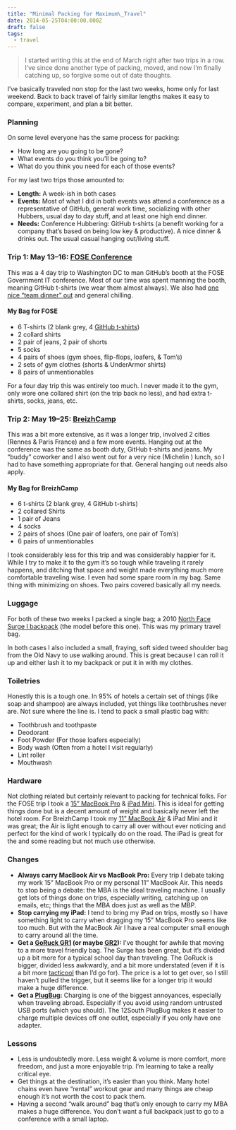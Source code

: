 ```yaml
---
title: "Minimal Packing for Maximum\_Travel"
date: 2014-05-25T04:00:00.000Z
draft: false
tags:
  - travel
---
```


> I started writing this at the end of March right after two trips in a row. I’ve since done another type of packing, moved, and now I’m finally catching up, so forgive some out of date thoughts.

I’ve basically traveled non stop for the last two weeks, home only for last weekend. Back to back travel of fairly similar lengths makes it easy to compare, experiment, and plan a bit better.

### Planning

On some level everyone has the same process for packing:

- How long are you going to be gone?
- What events do you think you’ll be going to?
- What do you think you need for each of those events?

For my last two trips those amounted to:

- **Length:** A week-ish in both cases
- **Events:** Most of what I did in both events was attend a conference as a representative of GitHub, general work time, socializing with other Hubbers, usual day to day stuff, and at least one high end dinner.
- **Needs:** Conference Hubbering: GitHub t-shirts (a benefit working for a company that’s based on being low key & productive). A nice dinner & drinks out. The usual casual hanging out/living stuff.

### Trip 1: May 13–16: [FOSE Conference](http://www.fose.com/Events/Government-Technology/Home.aspx)

This was a 4 day trip to Washington DC to man GitHub’s booth at the FOSE Government IT conference. Most of our time was spent manning the booth, meaning GitHub t-shirts (we wear them almost always). We also had [one nice “team dinner” out](http://graffiatodc.com/) and general chilling.

#### My Bag for FOSE

- 6 T-shirts (2 blank grey, 4 [GitHub t-shirts](https://github.myshopify.com/))
- 2 collard shirts
- 2 pair of jeans, 2 pair of shorts
- 5 socks
- 4 pairs of shoes (gym shoes, flip-flops, loafers, & Tom’s)
- 2 sets of gym clothes (shorts & UnderArmor shirts)
- 8 pairs of unmentionables

For a four day trip this was entirely too much. I never made it to the gym, only wore one collared shirt (on the trip back no less), and had extra t-shirts, socks, jeans, etc.

### Trip 2: May 19–25: [BreizhCamp](http://www.breizhcamp.org/)

This was a bit more extensive, as it was a longer trip, involved 2 cities (Rennes & Paris France) and a few more events. Hanging out at the conference was the same as booth duty, GitHub t-shirts and jeans. My “buddy” coworker and I also went out for a very nice (Michelin ) lunch, so I had to have something appropriate for that. General hanging out needs also apply.

#### My Bag for BreizhCamp

- 6 t-shirts (2 blank grey, 4 GitHub t-shirts)
- 2 collared Shirts
- 1 pair of Jeans
- 4 socks
- 2 pairs of shoes (One pair of loafers, one pair of Tom’s)
- 6 pairs of unmentionables

I took considerably less for this trip and was considerably happier for it. While I try to make it to the gym it’s so tough while traveling it rarely happens, and ditching that space and weight made everything much more comfortable traveling wise. I even had some spare room in my bag. Same thing with minimizing on shoes. Two pairs covered basically all my needs.

### Luggage

For both of these two weeks I packed a single bag; a 2010 [North Face Surge I backpack](http://www.thenorthface.com/catalog/sc-gear/surge-ii-transit-backpack.html) (the model before this one). This was my primary travel bag.

In both cases I also included a small, fraying, soft sided tweed shoulder bag from the Old Navy to use walking around. This is great because I can roll it up and either lash it to my backpack or put it in with my clothes.

### Toiletries

Honestly this is a tough one. In 95% of hotels a certain set of things (like soap and shampoo) are always included, yet things like toothbrushes never are. Not sure where the line is. I tend to pack a small plastic bag with:

- Toothbrush and toothpaste
- Deodorant
- Foot Powder (For those loafers especially)
- Body wash (Often from a hotel I visit regularly)
- Lint roller
- Mouthwash

### Hardware

Not clothing related but certainly relevant to packing for technical folks. For the FOSE trip I took a [15” MacBook Pro](https://www.apple.com/macbook-pro/) & [iPad Mini](https://www.apple.com/ipad-mini/). This is ideal for getting things done but is a decent amount of weight and basically never left the hotel room. For BreizhCamp I took my [11” MacBook Air](https://www.apple.com/macbook-air/) & iPad Mini and it was great; the Air is light enough to carry all over without ever noticing and perfect for the kind of work I typically do on the road. The iPad is great for the and some reading but not much use otherwise.

### Changes

- **Always carry MacBook Air vs MacBook Pro:** Every trip I debate taking my work 15” MacBook Pro or my personal 11” MacBook Air. This needs to stop being a debate: the MBA is the ideal traveling machine. I usually get lots of things done on trips, especially writing, catching up on emails, etc; things that the MBA does just as well as the MBP.
- **Stop carrying my iPad:** I tend to bring my iPad on trips, mostly so I have something light to carry when dragging my 15” MacBook Pro seems like too much. But with the MacBook Air I have a real computer small enough to carry around all the time.
- **Get a [GoRuck GR1](http://www.goruck.com/gr1-black-/p/GEAR-000066) (or maybe [GR2](http://www.goruck.com/gr2-black-/p/GEAR-000068)):** I’ve thought for awhile that moving to a more travel friendly bag. The Surge has been great, but it’s divided up a bit more for a typical school day than traveling. The GoRuck is bigger, divided less awkwardly, and a bit more understated (even if it is a bit more [tacticool](http://www.urbandictionary.com/define.php?term=Tacticool) than I’d go for). The price is a lot to get over, so I still haven’t pulled the trigger, but it seems like for a longer trip it would make a huge difference.
- **Get a [PlugBug](http://www.twelvesouth.com/product/plugbug):** Charging is one of the biggest annoyances, especially when traveling abroad. Especially if you avoid using random untrusted USB ports (which you should). The 12South PlugBug makes it easier to charge multiple devices off one outlet, especially if you only have one adapter.

### Lessons

- Less is undoubtedly more. Less weight & volume is more comfort, more freedom, and just a more enjoyable trip. I’m learning to take a really critical eye.
- Get things at the destination, it’s easier than you think. Many hotel chains even have “rental” workout gear and many things are cheap enough it’s not worth the cost to pack them.
- Having a second “walk around” bag that’s only enough to carry my MBA makes a huge difference. You don’t want a full backpack just to go to a conference with a small laptop.
